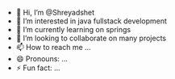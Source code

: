 - 👋 Hi, I’m @Shreyadshet
- 👀 I’m interested in java fullstack development
- 🌱 I’m currently learning on springs
- 💞️ I’m looking to collaborate on many projects
- 📫 How to reach me ...
- 😄 Pronouns: ...
- ⚡ Fun fact: ...

<!---
Shreyadshet/Shreyadshet is a ✨ special ✨ repository because its `README.md` (this file) appears on your GitHub profile.
You can click the Preview link to take a look at your changes.
--->
